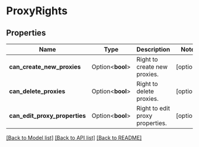 # ProxyRights

## Properties

Name | Type | Description | Notes
------------ | ------------- | ------------- | -------------
**can_create_new_proxies** | Option<**bool**> | Right to create new proxies. | [optional]
**can_delete_proxies** | Option<**bool**> | Right to delete proxies. | [optional]
**can_edit_proxy_properties** | Option<**bool**> | Right to edit proxy properties. | [optional]

[[Back to Model list]](../README.md#documentation-for-models) [[Back to API list]](../README.md#documentation-for-api-endpoints) [[Back to README]](../README.md)


